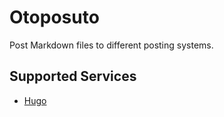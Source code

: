 # Otoposuto #

Post Markdown files to different posting systems.

## Supported Services ##

- [Hugo](https://gohugo.io/)
